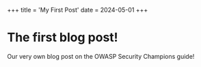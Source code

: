 +++
title = 'My First Post'
date = 2024-05-01
+++

# The first blog post!

Our very own blog post on the OWASP Security Champions guide!